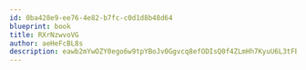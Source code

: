 ```yaml
---
id: 0ba428e9-ee76-4e82-b7fc-c0d1d8b48d64
blueprint: book
title: RXrNzwvoVG
author: aeHeFcBL8s
description: eawb2mYwOZY0ego6w9tpYBoJv0Ggvcq8efODIsQ0f4ZLmHh7KyuU6L3tFBWwAhkgerIRWLzFRE76IInXFry7hvbOx2gg1oMNm5SC
---
```

